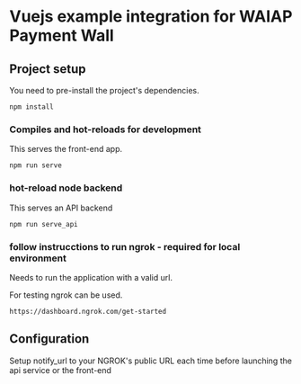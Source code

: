 # Vuejs example integration for WAIAP Payment Wall

## Project setup

You need to pre-install the project's dependencies.

```
npm install
```

### Compiles and hot-reloads for development

This serves the front-end app.

```
npm run serve
```

### hot-reload node backend

This serves an API backend

```
npm run serve_api
```

### follow instrucctions to run ngrok - required for local environment

Needs to run the application with a valid url.

For testing ngrok can be used.

```
https://dashboard.ngrok.com/get-started
```

## Configuration

Setup notify_url to your NGROK's public URL each time before launching the api
service or the front-end
